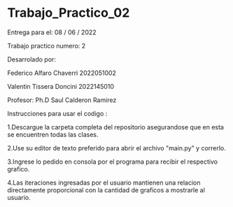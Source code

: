 # Trabajo_Practico_02
Entrega para el: 08 / 06 / 2022

Trabajo practico numero: 2

Desarrolado por:

Federico Alfaro Chaverri 2022051002

Valentin Tissera Doncini 2022145010
                
Profesor: Ph.D Saul Calderon Ramirez 

Instrucciones para usar el codigo :

1.Descargue la carpeta completa del repositorio asegurandose que en esta se encuentren todas las clases.

2.Use su editor de texto preferido para abrir el archivo "main.py" y correrlo.

3.Ingrese lo pedido en consola por el programa para recibir el respectivo grafico.

4.Las iteraciones ingresadas por el usuario mantienen una relacion directamente proporcional con la cantidad de graficos a mostrarle al usuario.
